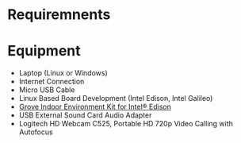 # Requiremnents

# Equipment

- Laptop (Linux or Windows)
- Internet Connection
- Micro USB Cable
- Linux Based Board Development (Intel Edison, Intel Galileo)
- [Grove Indoor Environment Kit for Intel® Edison](https://www.seeedstudio.com/item_detail.html?p_id=2427)
- USB External Sound Card Audio Adapter
- Logitech HD Webcam C525, Portable HD 720p Video Calling with Autofocus
